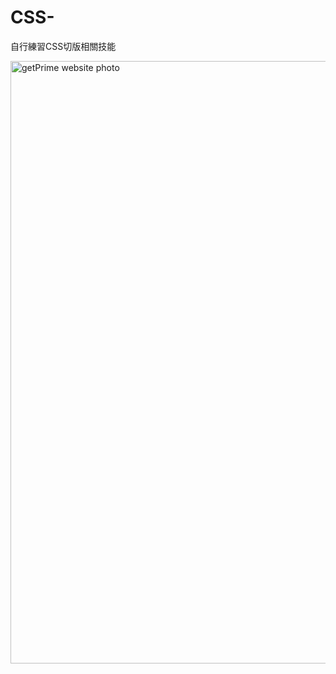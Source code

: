 # CSS-
自行練習CSS切版相關技能

<img width="964" alt="getPrime website photo" src="https://github.com/封面完整.png">
